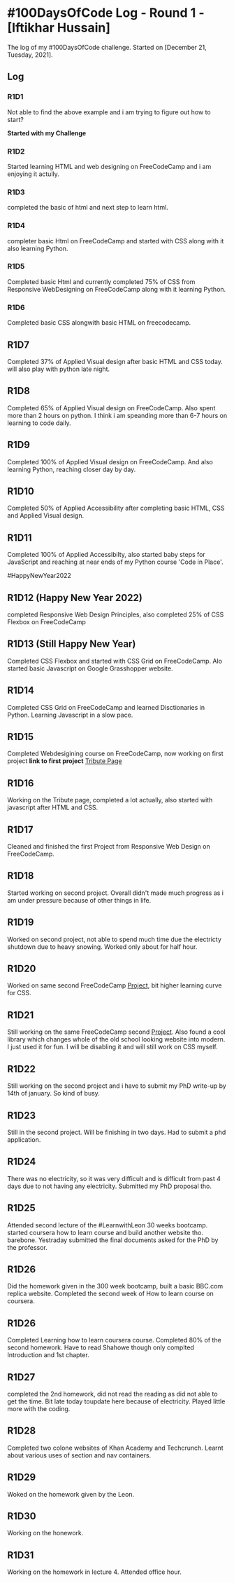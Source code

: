 # #100DaysOfCode Log - Round 1 - [Iftikhar Hussain]

The log of my #100DaysOfCode challenge. Started on [December 21, Tuesday, 2021].

## Log

### R1D1

<!-- Started a Weather App. Worked on the draft layout of the app, struggled with OpenWeather API http://www.example.com -->

Not able to find the above example and i am trying to figure out how to start?

**Started with my Challenge**

### R1D2

Started learning HTML and web designing on FreeCodeCamp and i am enjoying it actully.

### R1D3

completed the basic of html and next step to learn html.

### R1D4

completer basic Html on FreeCodeCamp and started with CSS along with it also learning Python.

### R1D5

Completed basic Html and currently completed 75% of CSS from Responsive WebDesigning on FreeCodeCamp along with it learning Python.

### R1D6 

Completed basic CSS alongwith basic HTML on freecodecamp. 


## R1D7

Completed 37% of Applied Visual design after basic HTML and CSS today. will also play with python late night.


## R1D8

Completed 65% of Applied Visual design on FreeCodeCamp. Also spent more than 2 hours on python. I think i am speanding more than 6-7 hours on learning to code daily. 

## R1D9

Completed 100% of Applied Visual design on FreeCodeCamp. And also learning Python, reaching closer day by day.

## R1D10 

Completed 50% of Applied Accessibility after completing basic HTML, CSS and Applied Visual design.

## R1D11

Completed 100% of Applied Accessibilty, also started baby steps for JavaScript and reaching at near ends of my Python course 'Code in Place'.

#HappyNewYear2022


## R1D12 (Happy New Year 2022)

completed Responsive Web Design Principles, also completed 25% of CSS Flexbox on FreeCodeCamp

## R1D13 (Still Happy New Year)

Completed CSS Flexbox and started with CSS Grid on FreeCodeCamp. Alo started basic Javascript on Google Grasshopper website. 


## R1D14

Completed CSS Grid on FreeCodeCamp and learned Disctionaries in Python. Learning Javascript in a slow pace.

## R1D15
Completed Webdesigining course on  FreeCodeCamp, now working on first project **link to first project** [Tribute Page](https://codepen.io/ifti891/pen/wvrjwXP)


## R1D16

Working on the Tribute page, completed a lot actually, also started with javascript after HTML and CSS.

## R1D17
Cleaned and finished the first Project from Responsive Web Design on FreeCodeCamp. 

## R1D18
Started working on second project. Overall didn't made much progress as i am under pressure because of other things in life.

## R1D19
Worked on second project, not able to spend much time due the electricty shutdown due to heavy snowing. Worked only about for half hour.

## R1D20
Worked on same second FreeCodeCamp [Project](https://codepen.io/ifti891/pen/xxXJWYx?editors=1000), bit higher learning curve for CSS. 

## R1D21
Still working on the same FreeCodeCamp second [Project](https://codepen.io/ifti891/pen/xxXJWYx?editors=1000). Also found a cool library which changes whole of the old school looking website into modern. I just used it for fun. I will be disabling it and will still work on CSS myself.  

## R1D22
Still working on the second project and i have to submit my PhD write-up by 14th of january. So kind of busy. 

## R1D23
Still in the second project. Will be finishing in two days. Had to submit a phd application.

## R1D24
There was no electricity, so it was very difficult and is difficult from past 4 days due to not having any electricity. Submitted my PhD proposal tho. 

## R1D25
Attended second lecture of the #LearnwithLeon 30 weeks bootcamp. started coursera how to learn course and build another website tho. barebone. Yestraday submitted the final documents asked for the PhD by the professor.

## R1D26
Did the homework given in the 300 week bootcamp, built a basic BBC.com replica website. Completed the second week of How to learn course on coursera.

## R1D26

Completed Learning how to learn coursera course. Completed 80% of the second homework. Have to read Shahowe though only complted Introduction and 1st chapter.

## R1D27
completed the 2nd homework, did not read the reading as did not able to get the time. Bit late today toupdate here because of electricity. Played little more with the coding.

## R1D28
Completed two colone websites of Khan Academy and Techcrunch.  Learnt about various uses of section and nav containers.

## R1D29
Woked on the homework given by the Leon.

## R1D30

Working on the honework. 

## R1D31

Working on the homework in lecture 4. Attended office hour.